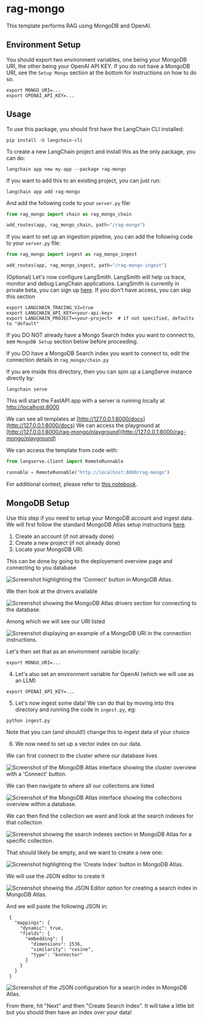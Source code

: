
# rag-mongo

This template performs RAG using MongoDB and OpenAI.

## Environment Setup

You should export two environment variables, one being your MongoDB URI, the other being your OpenAI API KEY.
If you do not have a MongoDB URI, see the `Setup Mongo` section at the bottom for instructions on how to do so.

```shell
export MONGO_URI=...
export OPENAI_API_KEY=...
```

## Usage

To use this package, you should first have the LangChain CLI installed:

```shell
pip install -U langchain-cli
```

To create a new LangChain project and install this as the only package, you can do:

```shell
langchain app new my-app --package rag-mongo
```

If you want to add this to an existing project, you can just run:

```shell
langchain app add rag-mongo
```

And add the following code to your `server.py` file:
```python
from rag_mongo import chain as rag_mongo_chain

add_routes(app, rag_mongo_chain, path="/rag-mongo")
```

If you want to set up an ingestion pipeline, you can add the following code to your `server.py` file:
```python
from rag_mongo import ingest as rag_mongo_ingest

add_routes(app, rag_mongo_ingest, path="/rag-mongo-ingest")
```

(Optional) Let's now configure LangSmith. 
LangSmith will help us trace, monitor and debug LangChain applications. 
LangSmith is currently in private beta, you can sign up [here](https://smith.langchain.com/). 
If you don't have access, you can skip this section


```shell
export LANGCHAIN_TRACING_V2=true
export LANGCHAIN_API_KEY=<your-api-key>
export LANGCHAIN_PROJECT=<your-project>  # if not specified, defaults to "default"
```

If you DO NOT already have a Mongo Search Index you want to connect to, see `MongoDB Setup` section below before proceeding.

If you DO have a MongoDB Search index you want to connect to, edit the connection details in `rag_mongo/chain.py`

If you are inside this directory, then you can spin up a LangServe instance directly by:

```shell
langchain serve
```

This will start the FastAPI app with a server is running locally at 
[http://localhost:8000](http://localhost:8000)

We can see all templates at [http://127.0.0.1:8000/docs](http://127.0.0.1:8000/docs)
We can access the playground at [http://127.0.0.1:8000/rag-mongo/playground](http://127.0.0.1:8000/rag-mongo/playground)  

We can access the template from code with:

```python
from langserve.client import RemoteRunnable

runnable = RemoteRunnable("http://localhost:8000/rag-mongo")
```

For additional context, please refer to [this notebook](https://colab.research.google.com/drive/1cr2HBAHyBmwKUerJq2if0JaNhy-hIq7I#scrollTo=TZp7_CBfxTOB).


## MongoDB Setup

Use this step if you need to setup your MongoDB account and ingest data.
We will first follow the standard MongoDB Atlas setup instructions [here](https://www.mongodb.com/docs/atlas/getting-started/).

1. Create an account (if not already done)
2. Create a new project (if not already done)
3. Locate your MongoDB URI.

This can be done by going to the deployement overview page and connecting to you database

![Screenshot highlighting the 'Connect' button in MongoDB Atlas.](_images/connect.png "MongoDB Atlas Connect Button")

We then look at the drivers available

![Screenshot showing the MongoDB Atlas drivers section for connecting to the database.](_images/driver.png "MongoDB Atlas Drivers Section")

Among which we will see our URI listed

![Screenshot displaying an example of a MongoDB URI in the connection instructions.](_images/uri.png "MongoDB URI Example")

Let's then set that as an environment variable locally:

```shell
export MONGO_URI=...
```

4. Let's also set an environment variable for OpenAI (which we will use as an LLM)

```shell
export OPENAI_API_KEY=...
```

5. Let's now ingest some data! We can do that by moving into this directory and running the code in `ingest.py`, eg:

```shell
python ingest.py
```

Note that you can (and should!) change this to ingest data of your choice

6. We now need to set up a vector index on our data.

We can first connect to the cluster where our database lives

![Screenshot of the MongoDB Atlas interface showing the cluster overview with a 'Connect' button.](_images/cluster.png "MongoDB Atlas Cluster Overview")

We can then navigate to where all our collections are listed

![Screenshot of the MongoDB Atlas interface showing the collections overview within a database.](_images/collections.png "MongoDB Atlas Collections Overview")

We can then find the collection we want and look at the search indexes for that collection

![Screenshot showing the search indexes section in MongoDB Atlas for a specific collection.](_images/search-indexes.png "MongoDB Atlas Search Indexes")

That should likely be empty, and we want to create a new one:

![Screenshot highlighting the 'Create Index' button in MongoDB Atlas.](_images/create.png "MongoDB Atlas Create Index Button")

We will use the JSON editor to create it

![Screenshot showing the JSON Editor option for creating a search index in MongoDB Atlas.](_images/json_editor.png "MongoDB Atlas JSON Editor Option")

And we will paste the following JSON in:

```text
 {
   "mappings": {
     "dynamic": true,
     "fields": {
       "embedding": {
         "dimensions": 1536,
         "similarity": "cosine",
         "type": "knnVector"
       }
     }
   }
 }
```
![Screenshot of the JSON configuration for a search index in MongoDB Atlas.](_images/json.png "MongoDB Atlas Search Index JSON Configuration")

From there, hit "Next" and then "Create Search Index". It will take a little bit but you should then have an index over your data!